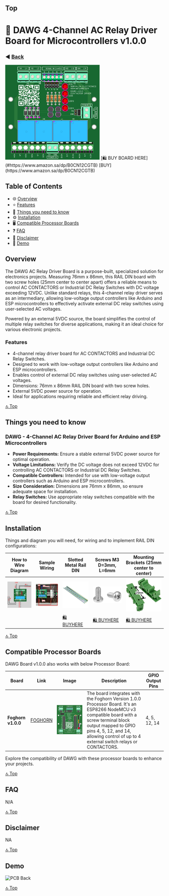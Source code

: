 ## Top
# 🎉 DAWG 4-Channel AC Relay Driver Board for Microcontrollers v1.0.0
### ◀️ [Back](/)
<img src="images/3dv1.png" alt="PCB Back" width="300">
[🛍️ BUY BOARD HERE](#https://www.amazon.sa/dp/B0CN12CGTB)
[BUY](https://www.amazon.sa/dp/B0CN12CGTB)
<!--📷-->

## Table of Contents

- 🌐 [Overview](#overview)
- ⭐ [Features](#features)
- 🤔 [Things you need to know](#things-you-need-to-know)
- ⚙️ [Installation](#installation)
- 🖥️ [Compatible Processor Boards](#compatible-processor-boards)
- ❓ [FAQ](#faq)
- 📜 [Disclaimer](#disclaimer)
- 📝 [Demo](#demo)

## Overview

The DAWG AC Relay Driver Board is a purpose-built, specialized solution for electronics projects. Measuring 76mm x 86mm, this RAIL DIN board with two screw holes (25mm center to center apart) offers a reliable means to control AC CONTACTORS or Industrial DC Relay Switches with DC voltage exceeding 12VDC. Unlike standard relays, this 4-channel relay driver serves as an intermediary, allowing low-voltage output controllers like Arduino and ESP microcontrollers to effectively activate external DC relay switches using user-selected AC voltages.

Powered by an external 5VDC source, the board simplifies the control of multiple relay switches for diverse applications, making it an ideal choice for various electronic projects.

### Features
- 4-channel relay driver board for AC CONTACTORS and Industrial DC Relay Switches.
- Designed to work with low-voltage output controllers like Arduino and ESP microcontrollers.
- Enables control of external DC relay switches using user-selected AC voltages.
- Dimensions: 76mm x 86mm RAIL DIN board with two screw holes.
- External 5VDC power source for operation.
- Ideal for applications requiring reliable and efficient relay driving.

[🔝 Top](#top)

## Things you need to know

### DAWG - 4-Channel AC Relay Driver Board for Arduino and ESP Microcontrollers
- **Power Requirements:** Ensure a stable external 5VDC power source for optimal operation.
- **Voltage Limitations:** Verify the DC voltage does not exceed 12VDC for controlling AC CONTACTORS or Industrial DC Relay Switches.
- **Compatible Controllers:** Intended for use with low-voltage output controllers such as Arduino and ESP microcontrollers.
- **Size Consideration:** Dimensions are 76mm x 86mm, so ensure adequate space for installation.
- **Relay Switches:** Use appropriate relay switches compatible with the board for desired functionality.

[🔝 Top](#top)

## Installation

Things and diagram you will need, for wiring and to implement RAIL DIN configurations:

| How to Wire Diagram | Sample Wiring | Slotted Metal Rail DIN  | Screws M3 D=3mm, L=6mm   | Mounting Brackets (25mm center to center) |
|--------------------|--------------------------------------------|-------------------------------------------------------------------------------------------------------|--------------------------------------------------------------------------------------------------------------------------------------------------|---------------|
| <img src="images/ex1.png" alt="PCB Back" width="150"> | <img src="images/wiring2.png" alt="PCB Back" width="150"> | <img src="images/slotted-metal-rail-din1.jpg" alt="PCB Back" width="150"> | <img src="images/m3-screws1.jpg" alt="PCB Back" width="150"> | <img src="images/rail-din-mounting-bracket1.png" alt="PCB Back" width="150"> |
|||[🛍️ BUYHERE](#)|[🛍️ BUYHERE](#)|[🛍️ BUYHERE](#)|

  
[🔝 Top](#top)

## Compatible Processor Boards

DAWG Board v1.0.0 also works with below Processor Board:

| Board              | Link                                       | Image                                                                                                 | Description                                                                                                                                      | GPIO Output Pins     |
|--------------------|--------------------------------------------|-------------------------------------------------------------------------------------------------------|--------------------------------------------------------------------------------------------------------------------------------------------------|---------------|
| **Foghorn v1.0.0** | [FOGHORN](https://github.com/seryalda/foghorn) | ![PCB Back](https://github.com/seryalda/foghorn/raw/main/1.0.0/images/3dv1.png) | The board integrates with the Foghorn Version 1.0.0 Processor Board. It's an ESP8266 NodeMCU v3 compatible board with a screw terminal block output mapped to GPIO pins 4, 5, 12, and 14, allowing control of up to 4 external switch relays or CONTACTORS. | 4, 5, 12, 14 |



Explore the compatibility of DAWG with these processor boards to enhance your projects.

[🔝 Top](#top)

## FAQ

N/A

[🔝 Top](#top)

## Disclaimer

NA

[🔝 Top](#top)

## Demo

<img src="images/demo.png" alt="PCB Back" width="300">

[🔝 Top](#top)


